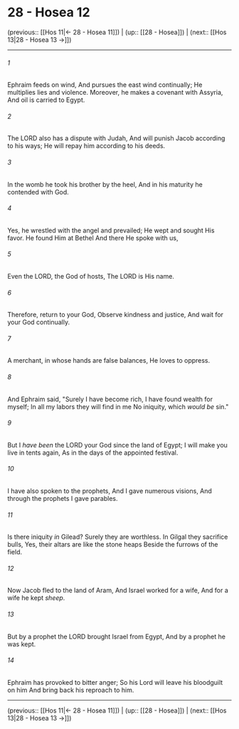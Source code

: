 # 28 - Hosea 12

(previous:: [[Hos 11|← 28 - Hosea 11]]) | (up:: [[28 - Hosea]]) | (next:: [[Hos 13|28 - Hosea 13 →]])

***


###### 1 
Ephraim feeds on wind, And pursues the east wind continually; He multiplies lies and violence. Moreover, he makes a covenant with Assyria, And oil is carried to Egypt. 

###### 2 
The LORD also has a dispute with Judah, And will punish Jacob according to his ways; He will repay him according to his deeds. 

###### 3 
In the womb he took his brother by the heel, And in his maturity he contended with God. 

###### 4 
Yes, he wrestled with the angel and prevailed; He wept and sought His favor. He found Him at Bethel And there He spoke with us, 

###### 5 
Even the LORD, the God of hosts, The LORD is His name. 

###### 6 
Therefore, return to your God, Observe kindness and justice, And wait for your God continually. 

###### 7 
A merchant, in whose hands are false balances, He loves to oppress. 

###### 8 
And Ephraim said, "Surely I have become rich, I have found wealth for myself; In all my labors they will find in me No iniquity, which _would be_ sin." 

###### 9 
But I _have been_ the LORD your God since the land of Egypt; I will make you live in tents again, As in the days of the appointed festival. 

###### 10 
I have also spoken to the prophets, And I gave numerous visions, And through the prophets I gave parables. 

###### 11 
Is there iniquity _in_ Gilead? Surely they are worthless. In Gilgal they sacrifice bulls, Yes, their altars are like the stone heaps Beside the furrows of the field. 

###### 12 
Now Jacob fled to the land of Aram, And Israel worked for a wife, And for a wife he kept _sheep_. 

###### 13 
But by a prophet the LORD brought Israel from Egypt, And by a prophet he was kept. 

###### 14 
Ephraim has provoked to bitter anger; So his Lord will leave his bloodguilt on him And bring back his reproach to him.

***

(previous:: [[Hos 11|← 28 - Hosea 11]]) | (up:: [[28 - Hosea]]) | (next:: [[Hos 13|28 - Hosea 13 →]])
